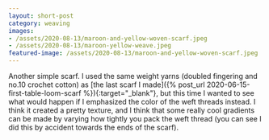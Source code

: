 ```yaml
---
layout: short-post
category: weaving
images: 
- /assets/2020-08-13/maroon-and-yellow-woven-scarf.jpeg
- /assets/2020-08-13/maroon-yellow-weave.jpeg
featured-image: /assets/2020-08-13/maroon-and-yellow-woven-scarf.jpeg
---
```

Another simple scarf. I used the same weight yarns (doubled fingering and no.10 crochet cotton) as [the last scarf I made]({% post_url 2020-06-15-first-table-loom-scarf %}){:target="_blank"}, but this time I wanted to see what would happen if I emphasized the color of the weft threads instead. I think it created a pretty texture, and I think that some really cool gradients can be made by varying how tightly you pack the weft thread (you can see I did this by accident towards the ends of the scarf). 
